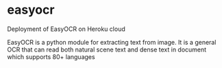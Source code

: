 # easyocr
Deployment of EasyOCR on Heroku cloud


EasyOCR is a python module for extracting text from image. It is a general OCR that can read both natural scene text and dense text in document which supports 80+ languages

